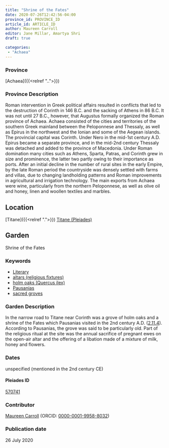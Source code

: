 ```yaml
---
title: "Shrine of the Fates"
date: 2020-07-26T12:42:56-04:00
province_id: PROVINCE_ID
article_id: ARTICLE_ID
author: Maureen Carroll
editor: Jane Millar, Amartya Shri
draft: true

categories:
 - "Achaea"
---
```


### Province

[Achaea]({{<relref "..">}})

### Province Description

Roman intervention in Greek political affairs resulted in conflicts that led to the destruction of Corinth in 146 B.C. and the sacking of Athens in 86 B.C. It was not until 27 B.C., however, that Augustus formally organized the Roman province of Achaea. Achaea consisted of the cities and territories of the southern Greek mainland between the Peloponnese and Thessaly, as well as Epirus in the northwest and the Ionian and some of the Aegean islands.
The provincial capital was Corinth. Under Nero in the mid-1st century A.D. Epirus became a separate province, and in the mid-2nd century Thessaly was detached and added to the province of Macedonia. Under Roman domination many cities such as Athens, Sparta, Patras, and Corinth grew in size and prominence, the latter two partly owing to their importance as ports.  After an initial decline in the number of rural sites in the early Empire, by the late Roman period the countryside was densely settled with farms and villas, due to changing landholding patterns and Roman improvements in agricultural and irrigation technology. The main exports from Achaea were wine, particularly from the northern Peloponnese, as well as olive oil and honey, linen and woollen textiles and marbles.

## Location

[Titane]({{<relref ".">}})
[Titane (Pleiades)](https://pleiades.stoa.org/places/570741)

<!--### Location Description-->

<!-- LEAVE THIS BLANK FOR NOW

## Sublocation

located above the acropolis

### Sublocation Description-->

<!-- DESCRIPTION -->

## Garden

Shrine of the Fates

### Keywords

- [Literary](#)
- [altars (religious fixtures)](http://vocab.getty.edu/page/aat/300003725)
- [holm oaks (Quercus ilex)](http://powo.science.kew.org/taxon/urn:lsid:ipni.org:names:296290-1)
- [Pausanias](https://catalog.perseus.org/cite-collections/authors/urn:cite:perseus:author.1054.1)
- [sacred groves](http://vocab.getty.edu/page/aat/300251876)

### Garden Description

In the narrow road to Titane near Corinth was a grove of holm oaks and a shrine of the Fates which Pausanias visited in the 2nd century A.D. ([2.11.4](http://data.perseus.org/citations/urn:cts:greekLit:tlg0525.tlg001.perseus-eng1:2.11)). According to Pausanias, the grove was said to be particularly old.  Part of the religious ritual at the site was the annual sacrifice of pregnant ewes on the open-air altar and the offering of a libation made of a mixture of milk, honey and flowers.

<!--### Maps-->

<!--
OLD WAY (DO NOT USE)
![alt_text](../../images/image_name.ext)
*CAPTION*

NEW WAY ↓↓↓↓
{{< figure src="../images/image_name.ext" alt="ALT_TEXT" title="CAPTION" >}}

### Plans

OLD WAY (DO NOT USE)
![alt_text](../../images/image_name.ext)
*CAPTION*

NEW WAY ↓↓↓↓
{{< figure src="../images/image_name.ext" alt="ALT_TEXT" title="CAPTION" >}}
-->

<!--### Images-->

<!--
OLD WAY (DO NOT USE)
![alt_text](../../images/image_name.ext)
*CAPTION*

NEW WAY ↓↓↓↓
{{< figure src="../images/image_name.ext" alt="ALT_TEXT" title="CAPTION" >}}
-->

### Dates

unspecified (mentioned in the 2nd century CE)

<!--
### Bibliography
BIB_ENTRY [(worldcat)](WORLDCAT_LINK_URL)
-->

<!--#### Periodo ID-->

<!-- [PERIODO_ID](https://pleiades.stoa.org/places/PLEIADES_ID) -->

#### Pleiades ID

[570741](https://pleiades.stoa.org/places/570741)

<!--#### TGN ID-->

### Contributor

[Maureen Carroll](link) (ORCID: [0000-0001-9958-8032](https://orcid.org/0000-0001-9958-8032))

### Publication date

26 July 2020

<!--### Related articles-->

<!-- Links to other related articles. Leave blank for now -->
